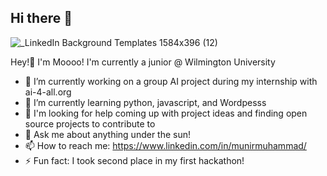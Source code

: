 ## Hi there 👋
![_LinkedIn Background Templates  1584x396 (12)](https://github.com/user-attachments/assets/4c630903-edd1-406a-8d5a-0cde8248f23a)

Hey!👋 I'm Moooo! I'm currently a junior @ Wilmington University

- 🔭 I’m currently working on a group AI project during my internship with ai-4-all.org
- 🌱 I’m currently learning python, javascript, and Wordpesss
- 🤔 I'm looking for help coming up with project ideas and finding open source projects to contribute to
- 💬 Ask me about anything under the sun! 
- 📫 How to reach me: https://www.linkedin.com/in/munirmuhammad/
- ⚡ Fun fact: I took second place in my first hackathon!
